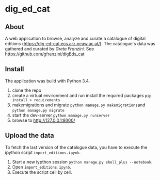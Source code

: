 # dig_ed_cat
## About
A web application to browse, analyze and curate a catalogue of digital editions (https://dig-ed-cat.eos.arz.oeaw.ac.at/). 
The catalogue's data was gathered and curated by *Greta Franzini*. See https://github.com/gfranzini/digEds_cat

## Install
The application was build with Python 3.4.

1. clone the repo
2. create a virtual environment and run install the required packages `pip install > requirements`
3. makemigrations and migrate `python manage.py makemigrations`and `python manage.py migrate`
4. start the dev-server `python manage.py runserver`
5. browse to http://127.0.0.1:8000/

## Upload the data
To fetch the last version of the catalogue data, you have to execute the ipython script `import_editions.ipynb`.

1. Start a new iypthon session `python manage.py shell_plus --notebook`.
2. Open `import_editions.ipynb`.
3. Execute the script cell by cell. 
